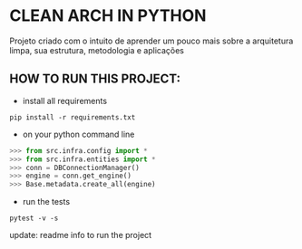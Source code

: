 # CLEAN ARCH IN PYTHON

Projeto criado com o intuito de aprender um pouco mais sobre a arquitetura limpa, sua estrutura, metodologia e aplicações


## HOW TO RUN THIS PROJECT:

- install all requirements
```shell
pip install -r requirements.txt
```
- on your python command line
```python
>>> from src.infra.config import *
>>> from src.infra.entities import *
>>> conn = DBConnectionManager()
>>> engine = conn.get_engine()
>>> Base.metadata.create_all(engine)
```

- run the tests
```shell
pytest -v -s
```
update: readme info to run the project